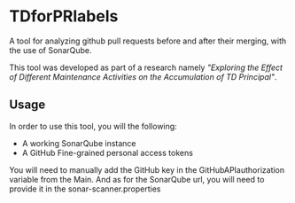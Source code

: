 # TDforPRlabels

A tool for analyzing github pull requests before and after their merging, with the use of SonarQube.

This tool was developed as part of a research namely *"Exploring the Effect of Different Maintenance Activities on the Accumulation of TD Principal"*.

## Usage

In order to use this tool, you will the following:
- A working SonarQube instance
- A GitHub Fine-grained personal access tokens

You will need to manually add the GitHub key in the GitHubAPIauthorization variable from the Main. And as for the SonarQube url, you will need to provide it in the sonar-scanner.properties